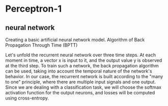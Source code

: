 # Perceptron-1 
## neural network
Creating a basic artificial neural network model.
Algorithm of Back Propagation Through Time (BPTT)

Let's unfold the recurrent neural network over three time steps. At each moment in time, a vector x is input to it, and the output value y is observed at the third step. To train such a network, the back propagation algorithm can be used, taking into account the temporal nature of the network's behavior. In our case, the recurrent network is built according to the "many to one" principle, where there are multiple input signals and one output. Since we are dealing with a classification task, we will choose the softmax activation function for the output neurons, and losses will be computed using cross-entropy.
